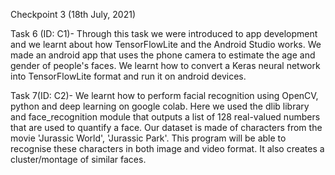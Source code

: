 Checkpoint 3 (18th July, 2021)

Task 6 (ID: C1)-
Through this task we were introduced to app development and we learnt about how TensorFlowLite and the Android Studio works.
We made an android app that uses the phone camera to estimate the age and gender of people's faces.
We learnt how to convert a Keras neural network into TensorFlowLite format and run it on android devices.

Task 7(ID: C2)-
We learnt how to perform facial recognition using OpenCV, python and deep learning on google colab. 
Here we used the dlib library and face_recognition module that outputs a list of 128 real-valued numbers that are used to quantify a face. 
Our dataset is made of characters from the movie 'Jurassic World', 'Jurassic Park'. This program will be able to recognise these characters in both image and video format.
It also creates a cluster/montage of similar faces.  
